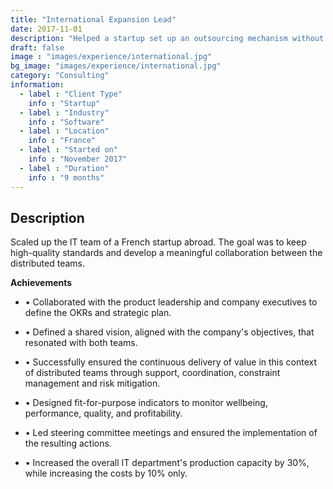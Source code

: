 ```yaml
---
title: "International Expansion Lead"
date: 2017-11-01
description: "Helped a startup set up an outsourcing mechanism without comprising quality"
draft: false
image : "images/experience/international.jpg"
bg_image: "images/experience/international.jpg"
category: "Consulting"
information:
  - label : "Client Type"
    info : "Startup"
  - label : "Industry"
    info : "Software"  
  - label : "Location"
    info : "France"
  - label : "Started on"
    info : "November 2017"
  - label : "Duration"
    info : "9 months"
---
```


## Description

Scaled up the IT team of a French startup abroad. The goal was to keep high-quality standards and develop a meaningful collaboration between the distributed teams.

**Achievements**
- • Collaborated with the product leadership and company executives to define the OKRs and strategic plan.

- • Defined a shared vision, aligned with the company's objectives, that resonated with both teams.
- • Successfully ensured the continuous delivery of value in this context of distributed teams through support, coordination, constraint management and risk mitigation.
- • Designed fit-for-purpose indicators to monitor wellbeing, performance, quality, and profitability.
- • Led steering committee meetings and ensured the implementation of the resulting actions.
- • Increased the overall IT department's production capacity by 30%, while increasing the costs by 10% only.
